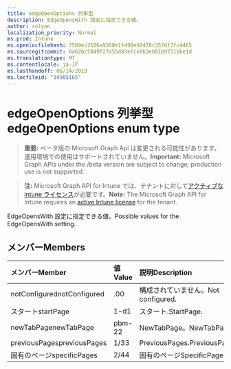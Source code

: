 ```yaml
---
title: edgeOpenOptions 列挙型
description: EdgeOpensWith 設定に指定できる値。
author: rolyon
localization_priority: Normal
ms.prod: Intune
ms.openlocfilehash: 75b9ec2106a9350e1f490e92470c357df7fc4465
ms.sourcegitcommit: 0a62bc5849f27a55d83efce9b3eb01b9711bbe1d
ms.translationtype: MT
ms.contentlocale: ja-JP
ms.lasthandoff: 06/14/2019
ms.locfileid: "34985165"
---
```

# <a name="edgeopenoptions-enum-type"></a><span data-ttu-id="ec2fc-103">edgeOpenOptions 列挙型</span><span class="sxs-lookup"><span data-stu-id="ec2fc-103">edgeOpenOptions enum type</span></span>

> <span data-ttu-id="ec2fc-104">**重要:** ベータ版の Microsoft Graph Api は変更される可能性があります。運用環境での使用はサポートされていません。</span><span class="sxs-lookup"><span data-stu-id="ec2fc-104">**Important:** Microsoft Graph APIs under the /beta version are subject to change; production use is not supported.</span></span>

> <span data-ttu-id="ec2fc-105">**注:** Microsoft Graph API for Intune では、テナントに対して[アクティブな intune ライセンス](https://go.microsoft.com/fwlink/?linkid=839381)が必要です。</span><span class="sxs-lookup"><span data-stu-id="ec2fc-105">**Note:** The Microsoft Graph API for Intune requires an [active Intune license](https://go.microsoft.com/fwlink/?linkid=839381) for the tenant.</span></span>

<span data-ttu-id="ec2fc-106">EdgeOpensWith 設定に指定できる値。</span><span class="sxs-lookup"><span data-stu-id="ec2fc-106">Possible values for the EdgeOpensWith setting.</span></span>

## <a name="members"></a><span data-ttu-id="ec2fc-107">メンバー</span><span class="sxs-lookup"><span data-stu-id="ec2fc-107">Members</span></span>
|<span data-ttu-id="ec2fc-108">メンバー</span><span class="sxs-lookup"><span data-stu-id="ec2fc-108">Member</span></span>|<span data-ttu-id="ec2fc-109">値</span><span class="sxs-lookup"><span data-stu-id="ec2fc-109">Value</span></span>|<span data-ttu-id="ec2fc-110">説明</span><span class="sxs-lookup"><span data-stu-id="ec2fc-110">Description</span></span>|
|:---|:---|:---|
|<span data-ttu-id="ec2fc-111">notConfigured</span><span class="sxs-lookup"><span data-stu-id="ec2fc-111">notConfigured</span></span>|<span data-ttu-id="ec2fc-112">.0</span><span class="sxs-lookup"><span data-stu-id="ec2fc-112">0</span></span>|<span data-ttu-id="ec2fc-113">構成されていません。</span><span class="sxs-lookup"><span data-stu-id="ec2fc-113">Not configured.</span></span>|
|<span data-ttu-id="ec2fc-114">スタート</span><span class="sxs-lookup"><span data-stu-id="ec2fc-114">startPage</span></span>|<span data-ttu-id="ec2fc-115">1-d</span><span class="sxs-lookup"><span data-stu-id="ec2fc-115">1</span></span>|<span data-ttu-id="ec2fc-116">スタート.</span><span class="sxs-lookup"><span data-stu-id="ec2fc-116">StartPage.</span></span>|
|<span data-ttu-id="ec2fc-117">newTabPage</span><span class="sxs-lookup"><span data-stu-id="ec2fc-117">newTabPage</span></span>|<span data-ttu-id="ec2fc-118">pbm-2</span><span class="sxs-lookup"><span data-stu-id="ec2fc-118">2</span></span>|<span data-ttu-id="ec2fc-119">NewTabPage。</span><span class="sxs-lookup"><span data-stu-id="ec2fc-119">NewTabPage.</span></span>|
|<span data-ttu-id="ec2fc-120">previousPages</span><span class="sxs-lookup"><span data-stu-id="ec2fc-120">previousPages</span></span>|<span data-ttu-id="ec2fc-121">1/3</span><span class="sxs-lookup"><span data-stu-id="ec2fc-121">3</span></span>|<span data-ttu-id="ec2fc-122">PreviousPages.</span><span class="sxs-lookup"><span data-stu-id="ec2fc-122">PreviousPages.</span></span>|
|<span data-ttu-id="ec2fc-123">固有のページ</span><span class="sxs-lookup"><span data-stu-id="ec2fc-123">specificPages</span></span>|<span data-ttu-id="ec2fc-124">2/4</span><span class="sxs-lookup"><span data-stu-id="ec2fc-124">4</span></span>|<span data-ttu-id="ec2fc-125">固有のページ</span><span class="sxs-lookup"><span data-stu-id="ec2fc-125">SpecificPages.</span></span>|






